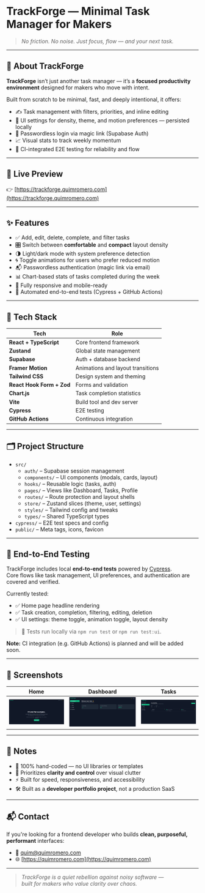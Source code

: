 # TrackForge — Minimal Task Manager for Makers

> _No friction. No noise. Just focus, flow — and your next task._

---

## 🧭 About TrackForge

**TrackForge** isn’t just another task manager — it’s a **focused productivity environment** designed for makers who move with intent.

Built from scratch to be minimal, fast, and deeply intentional, it offers:
- ✍️ Task management with filters, priorities, and inline editing
- 🎯 UI settings for density, theme, and motion preferences — persisted locally
- 🔐 Passwordless login via magic link (Supabase Auth)
- 📈 Visual stats to track weekly momentum
- 🧪 CI-integrated E2E testing for reliability and flow

---

## 🚀 Live Preview

👉 [https://trackforge.quimromero.com](https://trackforge.quimromero.com)

---

## ✨ Features

- ✅ Add, edit, delete, complete, and filter tasks
- 🎛️ Switch between **comfortable** and **compact** layout density
- 🌗 Light/dark mode with system preference detection
- 🌀 Toggle animations for users who prefer reduced motion
- 📬 Passwordless authentication (magic link via email)
- 📊 Chart-based stats of tasks completed during the week
- 📱 Fully responsive and mobile-ready
- 🧪 Automated end-to-end tests (Cypress + GitHub Actions)

---

## 🧠 Tech Stack

| Tech                     | Role                              |
|--------------------------|-----------------------------------|
| **React + TypeScript**   | Core frontend framework           |
| **Zustand**              | Global state management           |
| **Supabase**             | Auth + database backend           |
| **Framer Motion**        | Animations and layout transitions |
| **Tailwind CSS**         | Design system and theming         |
| **React Hook Form + Zod**| Forms and validation              |
| **Chart.js**             | Task completion statistics        |
| **Vite**                 | Build tool and dev server         |
| **Cypress**              | E2E testing                       |
| **GitHub Actions**       | Continuous integration            |

---

## 🗂 Project Structure

- `src/`
  - `auth/` – Supabase session management
  - `components/` – UI components (modals, cards, layout)
  - `hooks/` – Reusable logic (tasks, auth)
  - `pages/` – Views like Dashboard, Tasks, Profile
  - `routes/` – Route protection and layout shells
  - `store/` – Zustand slices (theme, user, settings)
  - `styles/` – Tailwind config and tweaks
  - `types/` – Shared TypeScript types
- `cypress/` – E2E test specs and config
- `public/` – Meta tags, icons, favicon

---

## 🧪 End-to-End Testing

TrackForge includes local **end-to-end tests** powered by [Cypress](https://www.cypress.io/).  
Core flows like task management, UI preferences, and authentication are covered and verified.

Currently tested:
- ✅ Home page headline rendering
- ✅ Task creation, completion, filtering, editing, deletion
- ✅ UI settings: theme toggle, animation toggle, layout density

> 🧰 Tests run locally via `npm run test` or `npm run test:ui`.

**Note:** CI integration (e.g. GitHub Actions) is planned and will be added soon.

---

## 📸 Screenshots

| Home | Dashboard | Tasks |
|------|-----------|--------|
| ![Home](./screenshots/home.png) | ![Dashboard](./screenshots/dashboard.png) | ![Tasks](./screenshots/tasks.png) |

---

## 🧩 Notes

- 🧠 100% hand-coded — no UI libraries or templates
- 🧼 Prioritizes **clarity and control** over visual clutter
- ⚡ Built for speed, responsiveness, and accessibility
- 🛠 Built as a **developer portfolio project**, not a production SaaS

---

## 📬 Contact

If you're looking for a frontend developer who builds **clean, purposeful, performant** interfaces:

- 📧 quim@quimromero.com  
- 🌐 [https://quimromero.com](https://quimromero.com)

---

> _TrackForge is a quiet rebellion against noisy software —  
> built for makers who value clarity over chaos._
